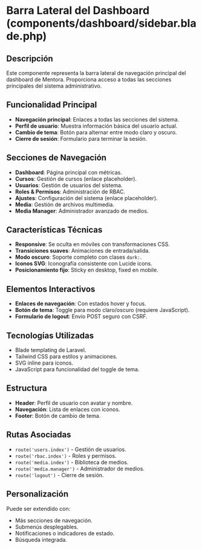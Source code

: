 # Barra Lateral del Dashboard (components/dashboard/sidebar.blade.php)

## Descripción
Este componente representa la barra lateral de navegación principal del dashboard de Mentora. Proporciona acceso a todas las secciones principales del sistema administrativo.

## Funcionalidad Principal
- **Navegación principal**: Enlaces a todas las secciones del sistema.
- **Perfil de usuario**: Muestra información básica del usuario actual.
- **Cambio de tema**: Botón para alternar entre modo claro y oscuro.
- **Cierre de sesión**: Formulario para terminar la sesión.

## Secciones de Navegación
- **Dashboard**: Página principal con métricas.
- **Cursos**: Gestión de cursos (enlace placeholder).
- **Usuarios**: Gestión de usuarios del sistema.
- **Roles & Permisos**: Administración de RBAC.
- **Ajustes**: Configuración del sistema (enlace placeholder).
- **Media**: Gestión de archivos multimedia.
- **Media Manager**: Administrador avanzado de medios.

## Características Técnicas
- **Responsive**: Se oculta en móviles con transformaciones CSS.
- **Transiciones suaves**: Animaciones de entrada/salida.
- **Modo oscuro**: Soporte completo con clases `dark:`.
- **Iconos SVG**: Iconografía consistente con Lucide icons.
- **Posicionamiento fijo**: Sticky en desktop, fixed en mobile.

## Elementos Interactivos
- **Enlaces de navegación**: Con estados hover y focus.
- **Botón de tema**: Toggle para modo claro/oscuro (requiere JavaScript).
- **Formulario de logout**: Envío POST seguro con CSRF.

## Tecnologías Utilizadas
- Blade templating de Laravel.
- Tailwind CSS para estilos y animaciones.
- SVG inline para iconos.
- JavaScript para funcionalidad del toggle de tema.

## Estructura
- **Header**: Perfil de usuario con avatar y nombre.
- **Navegación**: Lista de enlaces con iconos.
- **Footer**: Botón de cambio de tema.

## Rutas Asociadas
- `route('users.index')` - Gestión de usuarios.
- `route('rbac.index')` - Roles y permisos.
- `route('media.index')` - Biblioteca de medios.
- `route('media.manager')` - Administrador de medios.
- `route('logout')` - Cierre de sesión.

## Personalización
Puede ser extendido con:
- Más secciones de navegación.
- Submenús desplegables.
- Notificaciones o indicadores de estado.
- Búsqueda integrada.